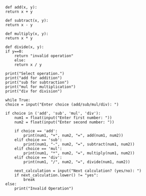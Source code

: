     def add(x, y):
    return x + y

    def subtract(x, y):
    return x - y

    def multiply(x, y):
    return x * y

    def divide(x, y):
    if y==0:
        return "invalid operation"
        else:
        return x / y

    print("Select operation.")
    print("add for addition")
    print("sub for subtraction")
    print("mul for multiplication")
    print("div for division")

    while True:
    choice = input("Enter choice (add/sub/mul/div): ")

    if choice in ('add', 'sub', 'mul', 'div'):
        num1 = float(input("Enter first number: "))
        num2 = float(input("Enter second number: "))

        if choice == 'add':
            print(num1, "+", num2, "=", add(num1, num2))
        elif choice == 'sub':
            print(num1, "-", num2, "=", subtract(num1, num2))
        elif choice == 'mul':
            print(num1, "*", num2, "=", multiply(num1, num2))
        elif choice == 'div':
            print(num1, "/", num2, "=", divide(num1, num2))

        next_calculation = input("Next calculation? (yes/no): ")
        if next_calculation.lower() != "yes":
            break
    else:
        print("Invalid Operation") 
